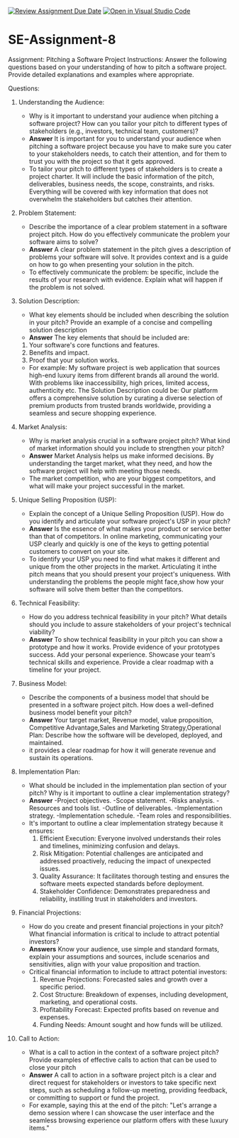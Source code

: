 [![Review Assignment Due Date](https://classroom.github.com/assets/deadline-readme-button-22041afd0340ce965d47ae6ef1cefeee28c7c493a6346c4f15d667ab976d596c.svg)](https://classroom.github.com/a/4bgukiqw)
[![Open in Visual Studio Code](https://classroom.github.com/assets/open-in-vscode-2e0aaae1b6195c2367325f4f02e2d04e9abb55f0b24a779b69b11b9e10269abc.svg)](https://classroom.github.com/online_ide?assignment_repo_id=15366075&assignment_repo_type=AssignmentRepo)

# SE-Assignment-8

Assignment: Pitching a Software Project
Instructions:
Answer the following questions based on your understanding of how to pitch a software project. Provide detailed explanations and examples where appropriate.

Questions:

1. Understanding the Audience:

   - Why is it important to understand your audience when pitching a software project? How can you tailor your pitch to different types of stakeholders (e.g., investors, technical team, customers)?
   - **Answer** It is important for you to understand your audience when pitching a software project because you have to make sure you cater to your stakeholders needs, to catch their attention, and for them to trust you with the project so that it gets approved.
   - To tailor your pitch to different types of stakeholders is to create a project charter. It will include the basic information of the pitch, deliverables, business needs, the scope, constraints, and risks. Everything will be covered with key information that does not overwhelm the stakeholders but catches their attention.

2. Problem Statement:

   - Describe the importance of a clear problem statement in a software project pitch. How do you effectively communicate the problem your software aims to solve?
   - **Answer** A clear problem statement in the pitch gives a description of problems your software will solve. It provides context and is a guide on how to go when presenting your solution in the pitch.
   - To effectively communicate the problem: be specific, include the results of your research with evidence. Explain what will happen if the problem is not solved.

3. Solution Description:

   - What key elements should be included when describing the solution in your pitch? Provide an example of a concise and compelling solution description
   - **Answer** The key elements that should be included are:

   1. Your software's core functions and features.
   2. Benefits and impact.
   3. Proof that your solution works.

   - For example: My software project is web application that sources high-end luxury items from different brands all around the world.  With problems like inaccessibility, high prices, limited access, authenticity etc. The Solution Description could be: Our platform offers a comprehensive solution by curating a diverse selection of premium products from trusted brands worldwide, providing a seamless and secure shopping experience.

4. Market Analysis:

   - Why is market analysis crucial in a software project pitch? What kind of market information should you include to strengthen your pitch?
   - **Answer** Market Analysis helps us make informed decisions. By understanding the target market, what they need, and how the software project will help with meeting those needs.
   - The market competition, who are your biggest competitors, and what will make your project successful in the market.

5. Unique Selling Proposition (USP):

   - Explain the concept of a Unique Selling Proposition (USP). How do you identify and articulate your software project's USP in your pitch?
   - **Answer** Is the essence of what makes your product or service better than that of competitors. In online marketing, communicating your USP clearly and quickly is one of the keys to getting potential customers to convert on your site.
   - To identify your USP you need to find what makes it different and unique from the other projects in the market. Articulating it inthe pitch means that you should present your project's uniqueness. With understanding the problems the people might face,show how your software will solve them better than the competitors.

6. Technical Feasibility:

   - How do you address technical feasibility in your pitch? What details should you include to assure stakeholders of your project's technical viability?
   - **Answer** To show technical feasibility in your pitch you can show a prototype and how it works. Provide evidence of your prototypes success. Add your personal experience. Showcase your team's technical skills and experience. Provide a clear roadmap with a timeline for your project.

7. Business Model:

   - Describe the components of a business model that should be presented in a software project pitch. How does a well-defined business model benefit your pitch?
   - **Answer** Your target market, Revenue model, value proposition, Competitive Advantage,Sales and Marketing Strategy,Operational Plan: Describe how the software will be developed, deployed, and maintained.
   - it provides a clear roadmap for how it will generate revenue and sustain its operations.

8. Implementation Plan:

   - What should be included in the implementation plan section of your pitch? Why is it important to outline a clear implementation strategy?
   - **Answer** -Project objectives.
     -Scope statement.
     -Risks analysis.
     -Resources and tools list.
     -Outline of deliverables.
     -Implementation strategy.
     -Implementation schedule.
     -Team roles and responsibilities.
   - It's important to outline a clear implementation strategy because it ensures:
     1. Efficient Execution: Everyone involved understands their roles and timelines, minimizing confusion and delays.
     2. Risk Mitigation: Potential challenges are anticipated and addressed proactively, reducing the impact of unexpected issues.
     3. Quality Assurance: It facilitates thorough testing and ensures the software meets expected standards before deployment.
     4. Stakeholder Confidence: Demonstrates preparedness and reliability, instilling trust in stakeholders and investors.

9. Financial Projections:

   - How do you create and present financial projections in your pitch? What financial information is critical to include to attract potential investors?
   - **Answers** Know your audience, use simple and standard formats, explain your assumptions and sources, include scenarios and sensitivities, align with your value proposition and traction.
   - Critical financial information to include to attract potential investors:
     1. Revenue Projections: Forecasted sales and growth over a specific period.
     2. Cost Structure: Breakdown of expenses, including development, marketing, and operational costs.
     3. Profitability Forecast: Expected profits based on revenue and expenses.
     4. Funding Needs: Amount sought and how funds will be utilized.

10. Call to Action:
    - What is a call to action in the context of a software project pitch? Provide examples of effective calls to action that can be used to close your pitch
    - **Answer** A call to action in a software project pitch is a clear and direct request for stakeholders or investors to take specific next steps, such as scheduling a follow-up meeting, providing feedback, or committing to support or fund the project.
    - For example, saying this at the end of the pitch: "Let's arrange a demo session where I can showcase the user interface and the seamless browsing experience our platform offers with these luxury items."
